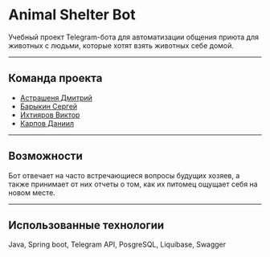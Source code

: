 # Animal Shelter Bot

Учебный проект Telegram-бота для автоматизации общения приюта для животных с людьми, которые хотят взять животных себе домой.

---

## Команда проекта

- [Астрашеня Дмитрий](https://github.com/Modusen)
- [Барыкин Сергей](https://github.com/Barsev174)
- [Ихтияров Виктор](https://github.com/IGuruI-1981)
- [Карпов Даниил](https://github.com/danya1705)

---

## Возможности

Бот отвечает на часто встречающиеся вопросы будущих хозяев, а также принимает от них отчеты о том, как их питомец ощущает себя на новом месте.

---

## Использованные технологии

Java, Spring boot, Telegram API, PosgreSQL, Liquibase, Swagger 
